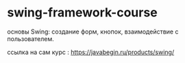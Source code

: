 # swing-framework-course
основы Swing: создание форм, кнопок, взаимодействие с пользователем.


ссылка на сам курс : https://javabegin.ru/products/swing/


